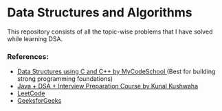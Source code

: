 # Data Structures and Algorithms
This repository consists of all the topic-wise problems that I have solved while learning DSA.

### References:
- <a href = "https://youtu.be/B31LgI4Y4DQ"> Data Structures using C and C++ by MyCodeSchool </a>
(Best for building strong programming foundations)
- <a href = "https://www.youtube.com/playlist?list=PL9gnSGHSqcnr_DxHsP7AW9ftq0AtAyYqJ"> Java + DSA + Interview Preparation Course by Kunal Kushwaha</a>
- <a href = "https://leetcode.com/problems"> LeetCode </a> 
- <a href = "https://practice.geeksforgeeks.org"> GeeksforGeeks </a>
